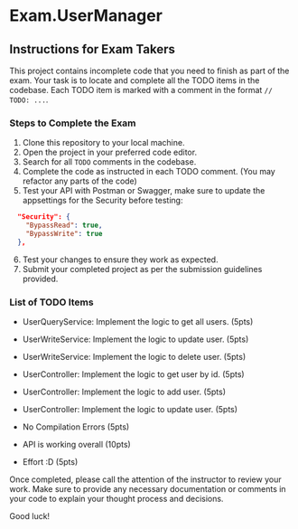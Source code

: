 # Exam.UserManager

## Instructions for Exam Takers

This project contains incomplete code that you need to finish as part of the exam. Your task is to locate and complete all the TODO items in the codebase. Each TODO item is marked with a comment in the format `// TODO: ...`.

### Steps to Complete the Exam

1. Clone this repository to your local machine.
2. Open the project in your preferred code editor.
3. Search for all `TODO` comments in the codebase.
4. Complete the code as instructed in each TODO comment. (You may refactor any parts of the code)
5. Test your API with Postman or Swagger, make sure to update the appsettings for the Security before testing:
```json
  "Security": {
    "BypassRead": true,
    "BypassWrite": true
  },
```
6. Test your changes to ensure they work as expected.
7. Submit your completed project as per the submission guidelines provided.

### List of TODO Items

- UserQueryService: Implement the logic to get all users. (5pts)
- UserWriteService: Implement the logic to update user. (5pts)
- UserWriteService: Implement the logic to delete user. (5pts)
- UserController: Implement the logic to get user by id. (5pts)
- UserController: Implement the logic to add user. (5pts)
- UserController: Implement the logic to update user. (5pts)

- No Compilation Errors (5pts)
- API is working overall (10pts)
- Effort :D (5pts)

Once completed, please call the attention of the instructor to review your work. Make sure to provide any necessary documentation or comments in your code to explain your thought process and decisions.

Good luck!
